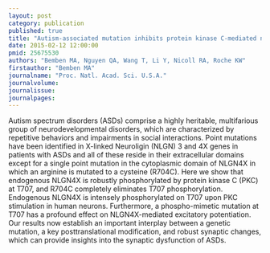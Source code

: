 ```yaml
---
layout: post
category: publication
published: true
title: "Autism-associated mutation inhibits protein kinase C-mediated neuroligin-4X enhancement of excitatory synapses."
date: 2015-02-12 12:00:00
pmid: 25675530
authors: "Bemben MA, Nguyen QA, Wang T, Li Y, Nicoll RA, Roche KW"
firstauthor: "Bemben MA"
journalname: "Proc. Natl. Acad. Sci. U.S.A."
journalvolume: 
journalissue: 
journalpages: 
---
```


Autism spectrum disorders (ASDs) comprise a highly heritable, multifarious group of neurodevelopmental disorders, which are characterized by repetitive behaviors and impairments in social interactions. Point mutations have been identified in X-linked Neuroligin (NLGN) 3 and 4X genes in patients with ASDs and all of these reside in their extracellular domains except for a single point mutation in the cytoplasmic domain of NLGN4X in which an arginine is mutated to a cysteine (R704C). Here we show that endogenous NLGN4X is robustly phosphorylated by protein kinase C (PKC) at T707, and R704C completely eliminates T707 phosphorylation. Endogenous NLGN4X is intensely phosphorylated on T707 upon PKC stimulation in human neurons. Furthermore, a phospho-mimetic mutation at T707 has a profound effect on NLGN4X-mediated excitatory potentiation. Our results now establish an important interplay between a genetic mutation, a key posttranslational modification, and robust synaptic changes, which can provide insights into the synaptic dysfunction of ASDs.

